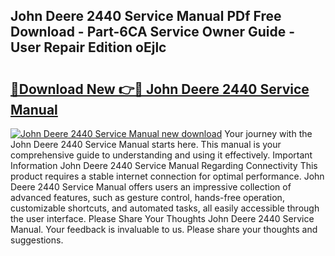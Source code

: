 ## John Deere 2440 Service Manual PDf Free Download - Part-6CA Service Owner Guide - User Repair Edition oEjlc

# <h2><a href="http://bc92408.oget.top/?id=John+Deere+2440+Service+Manual">🔗Download New 👉🔴 John Deere 2440 Service Manual</a></h2>

[![John Deere 2440 Service Manual new download](https://i.imgur.com/5g1atiW.png)](http://bc92408.oget.top/?id=John+Deere+2440+Service+Manual)
Your journey with the John Deere 2440 Service Manual starts here. This manual is your comprehensive guide to understanding and using it effectively. Important Information John Deere 2440 Service Manual Regarding Connectivity This product requires a stable internet connection for optimal performance. John Deere 2440 Service Manual offers users an impressive collection of advanced features, such as gesture control, hands-free operation, customizable shortcuts, and automated tasks, all easily accessible through the user interface. Please Share Your Thoughts John Deere 2440 Service Manual. Your feedback is invaluable to us. Please share your thoughts and suggestions.
